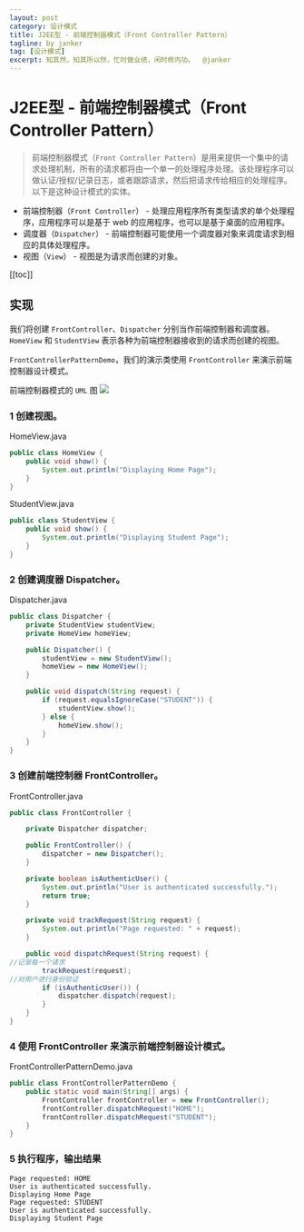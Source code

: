 ```yaml
---
layout: post
category: 设计模式
title: J2EE型 - 前端控制器模式（Front Controller Pattern）
tagline: by janker
tag: [设计模式]
excerpt: 知其然，知其所以然，忙时做业绩，闲时修内功。  @janker
---
```

# J2EE型 - 前端控制器模式（Front Controller Pattern）
> 前端控制器模式（`Front Controller Pattern`）是用来提供一个集中的请求处理机制，所有的请求都将由一个单一的处理程序处理。该处理程序可以做认证/授权/记录日志，或者跟踪请求，然后把请求传给相应的处理程序。以下是这种设计模式的实体。

- 前端控制器（`Front Controller`） - 处理应用程序所有类型请求的单个处理程序，应用程序可以是基于 web 的应用程序，也可以是基于桌面的应用程序。
- 调度器（`Dispatcher`） - 前端控制器可能使用一个调度器对象来调度请求到相应的具体处理程序。
- 视图（`View`） - 视图是为请求而创建的对象。


[[toc]]
## 实现

我们将创建 `FrontController`、`Dispatcher` 分别当作前端控制器和调度器。`HomeView` 和 `StudentView` 表示各种为前端控制器接收到的请求而创建的视图。

`FrontControllerPatternDemo`，我们的演示类使用 `FrontController` 来演示前端控制器设计模式。

前端控制器模式的 `UML` 图
![](https://cdn.jsdelivr.net/gh/janker0718/image_store@master/img/20220404001031.png)
### 1 创建视图。

HomeView.java
```java
public class HomeView {
    public void show() {
        System.out.println("Displaying Home Page");
    }
}
```
StudentView.java
```java
public class StudentView {
    public void show() {
        System.out.println("Displaying Student Page");
    }
}
```
### 2 创建调度器 Dispatcher。

Dispatcher.java
```java
public class Dispatcher {
    private StudentView studentView;
    private HomeView homeView;

    public Dispatcher() {
        studentView = new StudentView();
        homeView = new HomeView();
    }

    public void dispatch(String request) {
        if (request.equalsIgnoreCase("STUDENT")) {
            studentView.show();
        } else {
            homeView.show();
        }
    }
}
```
### 3 创建前端控制器 FrontController。

FrontController.java
```java
public class FrontController {

    private Dispatcher dispatcher;

    public FrontController() {
        dispatcher = new Dispatcher();
    }

    private boolean isAuthenticUser() {
        System.out.println("User is authenticated successfully.");
        return true;
    }

    private void trackRequest(String request) {
        System.out.println("Page requested: " + request);
    }

    public void dispatchRequest(String request) {
//记录每一个请求
        trackRequest(request);
//对用户进行身份验证
        if (isAuthenticUser()) {
            dispatcher.dispatch(request);
        }
    }
}
```
### 4 使用 FrontController 来演示前端控制器设计模式。

FrontControllerPatternDemo.java
```java
public class FrontControllerPatternDemo {
    public static void main(String[] args) {
        FrontController frontController = new FrontController();
        frontController.dispatchRequest("HOME");
        frontController.dispatchRequest("STUDENT");
    }
}
``` 
### 5 执行程序，输出结果

```shell
Page requested: HOME
User is authenticated successfully.
Displaying Home Page
Page requested: STUDENT
User is authenticated successfully.
Displaying Student Page
```